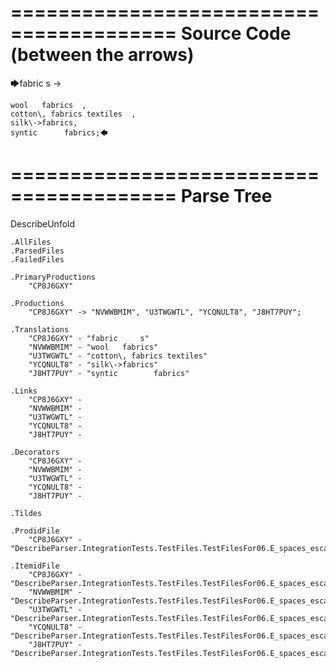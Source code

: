 ========================================
Source Code (between the arrows)
========================================

🡆fabric     s 	->

	wool   fabrics	,
	cotton\, fabrics textiles  ,
    silk\->fabrics,
    syntic 		fabrics;🡄

========================================
Parse Tree
========================================
DescribeUnfold

    .AllFiles
    .ParsedFiles
    .FailedFiles

    .PrimaryProductions
        "CP8J6GXY" 

    .Productions
        "CP8J6GXY" -> "NVWWBMIM", "U3TWGWTL", "YCQNULT8", "J8HT7PUY";

    .Translations
        "CP8J6GXY" - "fabric     s"
        "NVWWBMIM" - "wool   fabrics"
        "U3TWGWTL" - "cotton\, fabrics textiles"
        "YCQNULT8" - "silk\->fabrics"
        "J8HT7PUY" - "syntic 		fabrics"

    .Links
        "CP8J6GXY" - 
        "NVWWBMIM" - 
        "U3TWGWTL" - 
        "YCQNULT8" - 
        "J8HT7PUY" - 

    .Decorators
        "CP8J6GXY" - 
        "NVWWBMIM" - 
        "U3TWGWTL" - 
        "YCQNULT8" - 
        "J8HT7PUY" - 

    .Tildes

    .ProdidFile
        "CP8J6GXY" - "DescribeParser.IntegrationTests.TestFiles.TestFilesFor06.E_spaces_escapes_RN.ds"

    .ItemidFile
        "CP8J6GXY" - "DescribeParser.IntegrationTests.TestFiles.TestFilesFor06.E_spaces_escapes_RN.ds"
        "NVWWBMIM" - "DescribeParser.IntegrationTests.TestFiles.TestFilesFor06.E_spaces_escapes_RN.ds"
        "U3TWGWTL" - "DescribeParser.IntegrationTests.TestFiles.TestFilesFor06.E_spaces_escapes_RN.ds"
        "YCQNULT8" - "DescribeParser.IntegrationTests.TestFiles.TestFilesFor06.E_spaces_escapes_RN.ds"
        "J8HT7PUY" - "DescribeParser.IntegrationTests.TestFiles.TestFilesFor06.E_spaces_escapes_RN.ds"

